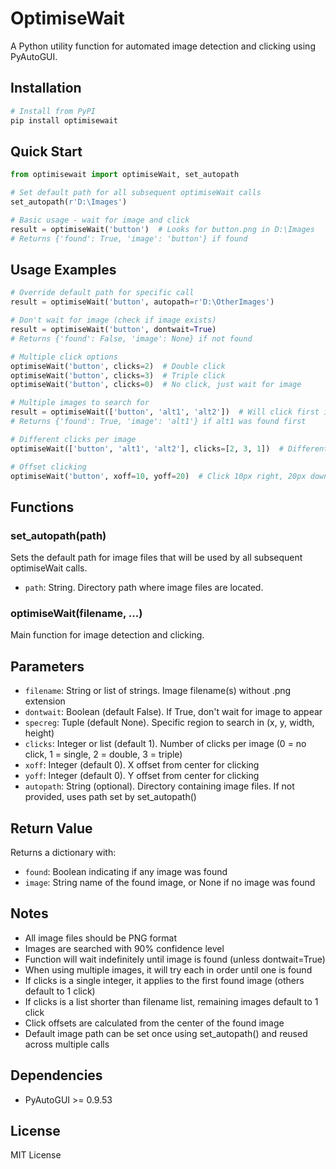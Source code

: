 # OptimiseWait

A Python utility function for automated image detection and clicking using PyAutoGUI.

## Installation

```bash
# Install from PyPI
pip install optimisewait
```

## Quick Start

```python
from optimisewait import optimiseWait, set_autopath

# Set default path for all subsequent optimiseWait calls
set_autopath(r'D:\Images')

# Basic usage - wait for image and click
result = optimiseWait('button')  # Looks for button.png in D:\Images
# Returns {'found': True, 'image': 'button'} if found
```

## Usage Examples

```python
# Override default path for specific call
result = optimiseWait('button', autopath=r'D:\OtherImages')

# Don't wait for image (check if image exists)
result = optimiseWait('button', dontwait=True)
# Returns {'found': False, 'image': None} if not found

# Multiple click options
optimiseWait('button', clicks=2)  # Double click
optimiseWait('button', clicks=3)  # Triple click
optimiseWait('button', clicks=0)  # No click, just wait for image

# Multiple images to search for
result = optimiseWait(['button', 'alt1', 'alt2'])  # Will click first image found
# Returns {'found': True, 'image': 'alt1'} if alt1 was found first

# Different clicks per image
optimiseWait(['button', 'alt1', 'alt2'], clicks=[2, 3, 1])  # Different clicks per image

# Offset clicking
optimiseWait('button', xoff=10, yoff=20)  # Click 10px right, 20px down from center
```

## Functions

### set_autopath(path)
Sets the default path for image files that will be used by all subsequent optimiseWait calls.
- `path`: String. Directory path where image files are located.

### optimiseWait(filename, ...)
Main function for image detection and clicking.

## Parameters

- `filename`: String or list of strings. Image filename(s) without .png extension
- `dontwait`: Boolean (default False). If True, don't wait for image to appear
- `specreg`: Tuple (default None). Specific region to search in (x, y, width, height)
- `clicks`: Integer or list (default 1). Number of clicks per image (0 = no click, 1 = single, 2 = double, 3 = triple)
- `xoff`: Integer (default 0). X offset from center for clicking
- `yoff`: Integer (default 0). Y offset from center for clicking
- `autopath`: String (optional). Directory containing image files. If not provided, uses path set by set_autopath()

## Return Value

Returns a dictionary with:
- `found`: Boolean indicating if any image was found
- `image`: String name of the found image, or None if no image was found

## Notes

- All image files should be PNG format
- Images are searched with 90% confidence level
- Function will wait indefinitely until image is found (unless dontwait=True)
- When using multiple images, it will try each in order until one is found
- If clicks is a single integer, it applies to the first found image (others default to 1 click)
- If clicks is a list shorter than filename list, remaining images default to 1 click
- Click offsets are calculated from the center of the found image
- Default image path can be set once using set_autopath() and reused across multiple calls

## Dependencies

- PyAutoGUI >= 0.9.53

## License

MIT License
